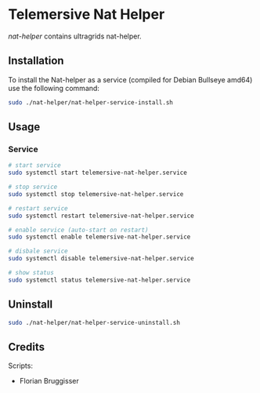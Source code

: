 # Telemersive Nat Helper

*nat-helper* contains ultragrids nat-helper.

## Installation

To install the Nat-helper as a service (compiled for Debian Bullseye amd64) use the following command:

```bash
sudo ./nat-helper/nat-helper-service-install.sh
```

## Usage

### Service

```bash
# start service
sudo systemctl start telemersive-nat-helper.service

# stop service
sudo systemctl stop telemersive-nat-helper.service

# restart service
sudo systemctl restart telemersive-nat-helper.service

# enable service (auto-start on restart)
sudo systemctl enable telemersive-nat-helper.service

# disbale service
sudo systemctl disable telemersive-nat-helper.service

# show status
sudo systemctl status telemersive-nat-helper.service
```

## Uninstall

```bash
sudo ./nat-helper/nat-helper-service-uninstall.sh
```

## Credits

Scripts:
* Florian Bruggisser 
